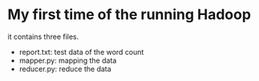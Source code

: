 # My first time of the running Hadoop
it contains three files.
- report.txt: test data of the word count
- mapper.py: mapping the data
- reducer.py: reduce the data
